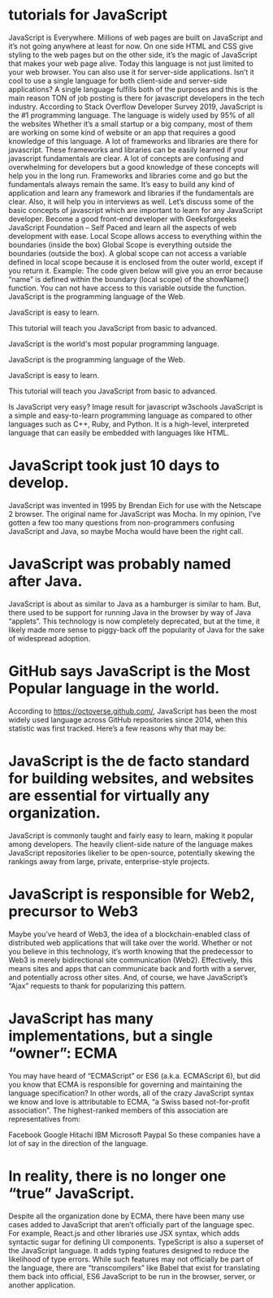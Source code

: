 # tutorials for JavaScript
JavaScript is Everywhere. Millions of web pages are built on JavaScript and it’s not going anywhere at least for now. On one side HTML and CSS give styling to the web pages but on the other side, it’s the magic of JavaScript that makes your web page alive. Today this language is not just limited to your web browser. You can also use it for server-side applications. Isn’t it cool to use a single language for both client-side and server-side applications? A single language fulfills both of the purposes and this is the main reason TON of job posting is there for javascript developers in the tech industry. 
According to Stack Overflow Developer Survey 2019, JavaScript is the #1 programming language. The language is widely used by 95% of all the websites Whether it’s a small startup or a big company, most of them are working on some kind of website or an app that requires a good knowledge of this language. A lot of frameworks and libraries are there for javascript. These frameworks and libraries can be easily learned if your javascript fundamentals are clear. A lot of concepts are confusing and overwhelming for developers but a good knowledge of these concepts will help you in the long run. Frameworks and libraries come and go but the fundamentals always remain the same. It’s easy to build any kind of application and learn any framework and libraries if the fundamentals are clear. Also, it will help you in interviews as well. Let’s discuss some of the basic concepts of javascript which are important to learn for any JavaScript developer. Become a good front-end developer with Geeksforgeeks JavaScript Foundation – Self Paced and learn all the aspects of web development with ease.
Local Scope allows access to everything within the boundaries (inside the box)
Global Scope is everything outside the boundaries (outside the box). A global scope can not access a variable defined in local scope because it is enclosed from the outer world, except if you return it.
Example: The code given below will give you an error because “name” is defined within the boundary (local scope) of the showName() function. You can not have access to this variable outside the function. 
JavaScript is the programming language of the Web.

JavaScript is easy to learn.

This tutorial will teach you JavaScript from basic to advanced.

JavaScript is the world's most popular programming language.

JavaScript is the programming language of the Web.

JavaScript is easy to learn.

This tutorial will teach you JavaScript from basic to advanced.

Is JavaScript very easy?
Image result for javascript w3schools
JavaScript is a simple and easy-to-learn programming language as compared to other languages such as C++, Ruby, and Python. It is a high-level, interpreted language that can easily be embedded with languages like HTML.

# JavaScript took just 10 days to develop.
JavaScript was invented in 1995 by Brendan Eich for use with the Netscape 2 browser. The original name for JavaScript was Mocha. In my opinion, I’ve gotten a few too many questions from non-programmers confusing JavaScript and Java, so maybe Mocha would have been the right call.

# JavaScript was probably named after Java.
JavaScript is about as similar to Java as a hamburger is similar to ham. But, there used to be support for running Java in the browser by way of Java “applets”. This technology is now completely deprecated, but at the time, it likely made more sense to piggy-back off the popularity of Java for the sake of widespread adoption.

# GitHub says JavaScript is the Most Popular language in the world.
According to https://octoverse.github.com/, JavaScript has been the most widely used language across GitHub repositories since 2014, when this statistic was first tracked. Here’s a few reasons why that may be:

# JavaScript is the de facto standard for building websites, and websites are essential for virtually any organization.
JavaScript is commonly taught and fairly easy to learn, making it popular among developers.
The heavily client-side nature of the language makes JavaScript repositories likelier to be open-source, potentially skewing the rankings away from large, private, enterprise-style projects.
# JavaScript is responsible for Web2, precursor to Web3
Maybe you’ve heard of Web3, the idea of a blockchain-enabled class of distributed web applications that will take over the world. Whether or not you believe in this technology, it’s worth knowing that the predecessor to Web3 is merely bidirectional site communication (Web2). Effectively, this means sites and apps that can communicate back and forth with a server, and potentially across other sites. And, of course, we have JavaScript’s “Ajax” requests to thank for popularizing this pattern.

# JavaScript has many implementations, but a single “owner”: ECMA
You may have heard of “ECMAScript” or ES6 (a.k.a. ECMAScript 6), but did you know that ECMA is responsible for governing and maintaining the language specification? In other words, all of the crazy JavaScript syntax we know and love is attributable to ECMA, “a Swiss based not-for-profit association”. The highest-ranked members of this association are representatives from:

Facebook
Google
Hitachi
IBM
Microsoft
Paypal
So these companies have a lot of say in the direction of the language.

# In reality, there is no longer one “true” JavaScript.
Despite all the organization done by ECMA, there have been many use cases added to JavaScript that aren’t officially part of the language spec. For example, React.js and other libraries use JSX syntax, which adds syntactic sugar for defining UI components. TypeScript is also a superset of the JavaScript language. It adds typing features designed to reduce the likelihood of type errors. While such features may not officially be part of the language, there are “transcompilers” like Babel that exist for translating them back into official, ES6 JavaScript to be run in the browser, server, or another application.


